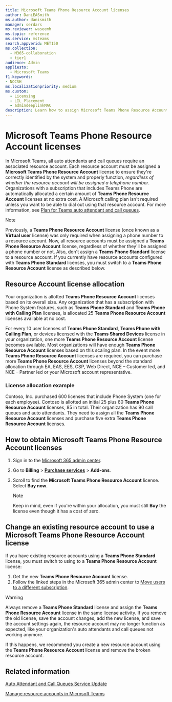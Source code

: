 ```yaml
---
title: Microsoft Teams Phone Resource Account licenses
author: DaniEASmith
ms.author: danismith
manager: serdars
ms.reviewer: waseemh
ms.topic: reference
ms.service: msteams
search.appverid: MET150
ms.collection: 
  - M365-collaboration
  - tier1
audience: Admin
appliesto: 
  - Microsoft Teams
f1.keywords:
- NOCSH
ms.localizationpriority: medium
ms.custom: 
  - Licensing
  - LIL_Placement
  - admindeeplinkMAC
description: Learn how to assign Microsoft Teams Phone Resource Account licenses to resource accounts for auto attendants and call queues in your organization.
---
```


# Microsoft Teams Phone Resource Account licenses

In Microsoft Teams, all auto attendants and call queues require an associated resource account. Each resource account must be assigned a **Microsoft Teams Phone Resource Account** license to ensure they're correctly identified by the system and properly function, *regardless of whether the resource account will be assigned a telephone number*. Organizations with a subscription that includes Teams Phone are automatically allocated a certain amount of **Teams Phone Resource Account** licenses at no extra cost.  A Microsoft calling plan isn't required unless you want to be able to dial out using that resource account. For more information, see [Plan for Teams auto attendant and call queues](../plan-auto-attendant-call-queue.md#prerequisites).

> [!NOTE]
> Previously, a **Teams Phone Resource Account** license (once known as a **Virtual user** license) was only required when assigning a phone number to a resource account. Now, all resource accounts must be assigned a **Teams Phone Resource Account** license, regardless of whether they'll be assigned a phone number or not. Also, don't assign a **Teams Phone Standard** license to a resource account. If you currently have resource accounts configured with **Teams Phone Standard** licenses, you must switch to a **Teams Phone Resource Account** license as described below.

## Resource Account license allocation

Your organization is allotted **Teams Phone Resource Account** licenses based on its overall size. Any organization that has a subscription with Phone System features, such as **Teams Phone Standard** and **Teams Phone with Calling Plan** licenses, is allocated 25 **Teams Phone Resource Account** licenses available at no cost.

For every 10 user licenses of **Teams Phone Standard**, **Teams Phone with Calling Plan**, or devices licensed with the **Teams Shared Devices** license in your organization, one more **Teams Phone Resource Account** license becomes available.  Most organizations will have enough **Teams Phone Resource Account** licenses based on this scaling plan. In the event more **Teams Phone Resource Account** licenses are required, you can purchase more **Teams Phone Resource Account** licenses beyond the standard allocation through EA, EAS, EES, CSP, Web Direct, NCE – Customer led, and NCE – Partner led or your Microsoft account representative.

### License allocation example

Contoso, Inc. purchased 600 licenses that include Phone System (one for each employee). Contoso is allotted an initial 25 plus 60 **Teams Phone Resource Account** licenses, 85 in total. Their organization has 90 call queues and auto attendants. They need to assign all the **Teams Phone Resource Account** licenses and purchase five extra **Teams Phone Resource Account** licenses.

## How to obtain Microsoft Teams Phone Resource Account licenses

1. Sign in to the [Microsoft 365 admin center](https://go.microsoft.com/fwlink/p/?linkid=2024339).
2. Go to **Billing** > [**Purchase services**](https://go.microsoft.com/fwlink/p/?linkid=868433) > **Add-ons**.
3. Scroll to find the **Microsoft Teams Phone Resource Account** license. Select **Buy now**.

   > [!NOTE]
   > Keep in mind, even if you're within your allocation, you must still **Buy** the license even though it has a cost of zero.

## Change an existing resource account to use a Microsoft Teams Phone Resource Account license

If you have existing resource accounts using a **Teams Phone Standard** license, you must switch to using to a **Teams Phone Resource Account** license:

1. Get the new **Teams Phone Resource Account** license.
2. Follow the linked steps in the Microsoft 365 admin center to [Move users to a different subscription](/microsoft-365/admin/manage/assign-licenses-to-users#move-users-to-a-different-subscription).

> [!WARNING]
> Always remove a **Teams Phone Standard** license and assign the **Teams Phone Resource Account** license in the same license activity. If you remove the old license, save the account changes, add the new license, and save the account settings again, the resource account may no longer function as expected, like your organization's auto attendants and call queues not working anymore.
>
> If this happens, we recommend you create a new resource account using the **Teams Phone Resource Account** license and remove the broken resource account.

## Related information

[Auto Attendant and Call Queues Service Update](https://techcommunity.microsoft.com/t5/Microsoft-Teams-Blog/Auto-Attendant-and-Call-Queues-Service-Update/ba-p/564521)

[Manage resource accounts in Microsoft Teams](../manage-resource-accounts.md)
